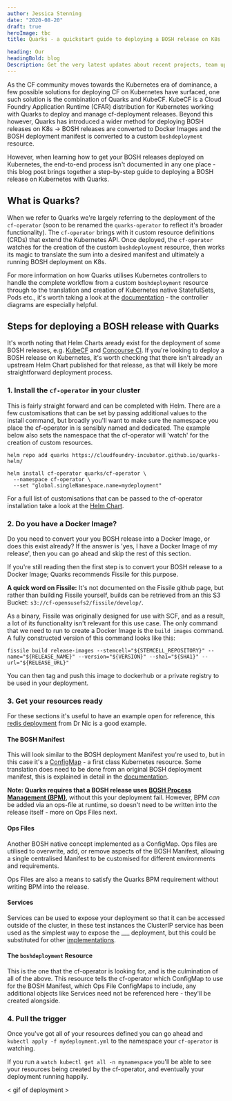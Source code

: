 ```yaml
---
author: Jessica Stenning
date: "2020-08-20"
draft: true
heroImage: tbc
title: Quarks - a quickstart guide to deploying a BOSH release on K8s

heading: Our
headingBold: blog
Description: Get the very latest updates about recent projects, team updates, thoughts and industry news from our team of EngineerBetter experts.
---
```


As the CF community moves towards the Kubernetes era of dominance, a few possible solutions for deploying CF on Kubernetes have surfaced, one such solution is the combination of Quarks and KubeCF. KubeCF is a Cloud Foundry Application Runtime (CFAR) distribution for Kubernetes working with Quarks to deploy and manage cf-deployment releases. Beyond this however, Quarks has introduced a wider method for deploying BOSH releases on K8s -> BOSH releases are converted to Docker Images and the BOSH deployment manifest is converted to a custom `boshdeployment` resource.

However, when learning how to get your BOSH releases deployed on Kubernetes, the end-to-end process isn't documented in any one place - this blog post brings together a step-by-step guide to deploying a BOSH release on Kubernetes with Quarks.

## What is Quarks?
When we refer to Quarks we're largely referring to the deployment of the `cf-operator` (soon to be renamed the `quarks-operator` to reflect it's broader functionality). The `cf-operator` brings with it custom resource definitions (CRDs) that extend the Kubernetes API. Once deployed, the `cf-operator` watches for the creation of the custom `boshdeployment` resource, then works its magic to translate the sum into a desired manifest and ultimately a running BOSH deployment on K8s.

For more information on how Quarks utilises Kubernetes controllers to handle the complete workflow from a custom `boshdeployment` resource through to the translation and creation of Kubernetes native StatefulSets, Pods etc., it's worth taking a look at the [documentation]() - the controller diagrams are especially helpful.

## Steps for deploying a BOSH release with Quarks

It's worth noting that Helm Charts aready exist for the deployment of some BOSH releases, e.g. [KubeCF]() and [Concourse CI](https://github.com/concourse/concourse-chart). If you're looking to deploy a BOSH release on Kubernetes, it's worth checking that there isn't already an upstream Helm Chart published for that release, as that will likely be more straightforward deployment process.

### 1. Install the `cf-operator` in your cluster
This is fairly straight forward and can be completed with Helm. There are a few customisations that can be set by passing additional values to the install command, but broadly you'll want to make sure the namespace you place the cf-operator in is sensibly named and dedicated. The example below also sets the namespace that the cf-operator will 'watch' for the creation of custom resources.

```
helm repo add quarks https://cloudfoundry-incubator.github.io/quarks-helm/

helm install cf-operator quarks/cf-operator \
  --namespace cf-operator \
  --set "global.singleNamespace.name=mydeployment"
```

For a full list of customisations that can be passed to the cf-operator installation take a look at the [Helm Chart](https://hub.helm.sh/charts/quarks/cf-operator).

### 2. Do you have a Docker Image?

   Do you need to convert your you BOSH release into a Docker Image, or does this exist already? If the answer is 'yes, I have a Docker Image of my release', then you can go ahead and skip the rest of this section.

   If you're still reading then the first step is to convert your BOSH release to a Docker Image; Quarks recommends Fissile for this purpose.

   **A quick word on Fissile:**
   It's not documented on the Fissile github page, but rather than building Fissile yourself, builds can be retrieved from an this S3 Bucket: `s3://cf-opensusefs2/fissile/develop/`.

   As a binary, Fissile was originally designed for use with SCF, and as a result, a lot of its functionality isn't relevant for this use case. The only command that we need to run to create a Docker Image is the `build images` command. A fully constructed version of this command looks like this:

   `fissile build release-images --stemcell="${STEMCELL_REPOSITORY}" --name="${RELEASE_NAME}" --version="${VERSION}" --sha1="${SHA1}" --url="${RELEASE_URL}"`

   You can then tag and push this image to dockerhub or a private registry to be used in your deployment.

### 3. Get your resources ready
   For these sections it's useful to have an example open for reference, this [redis deployment](https://github.com/cloudfoundry-community/redis-boshrelease/blob/master/quarks/deployment.yaml) from Dr Nic is a good example.

   #### The BOSH Manifest
   This will look similar to the BOSH deployment Manifest you're used to, but in this case it's a [ConfigMap]() - a first class Kubernetes resource. Some translation does need to be done from an original BOSH deployment manifest, this is explained in detail in the [documentation](https://quarks.suse.dev/docs/core-tasks/from_bosh_to_kube/#example-deployment-manifest-conversion-details).

   **Note: Quarks requires that a BOSH release uses [BOSH Process Management (BPM)](https://bosh.io/docs/bpm/bpm/)**, without this your deployment fail. However, BPM _can_ be added via an ops-file at runtime, so doesn't need to be written into the release itself - more on Ops Files next.

   #### Ops Files
   Another BOSH native concept implemented as a ConfigMap. Ops files are utilised to overwrite, add, or remove aspects of the BOSH Manifest, allowing a single centralised Manifest to be customised for different environments and requirements.

   Ops Files are also a means to satisfy the Quarks BPM requirement without writing BPM into the release.

   #### Services
   Services can be used to expose your deployment so that it can be accessed outside of the cluster, in these test instances the ClusterIP service has been used as the simplest way to expose the ___ deployment, but this could be substituted for other [implementations]().

   #### The `boshdeployment` Resource
   This is the one that the cf-operator is looking for, and is the culmination of all of the above. This resource tells the cf-operator which ConfigMap to use for the BOSH Manifest, which Ops File ConfigMaps to include, any additional objects like Services need not be referenced here - they'll be created alongside.

### 4. Pull the trigger

Once you've got all of your resources defined you can go ahead and `kubectl apply -f mydeployment.yml` to the namespace your `cf-operator` is watching.

If you run a `watch kubectl get all -n mynamespace` you'll be able to see your resources being created by the cf-operator, and eventually your deployment running happily.

< gif of deployment >
